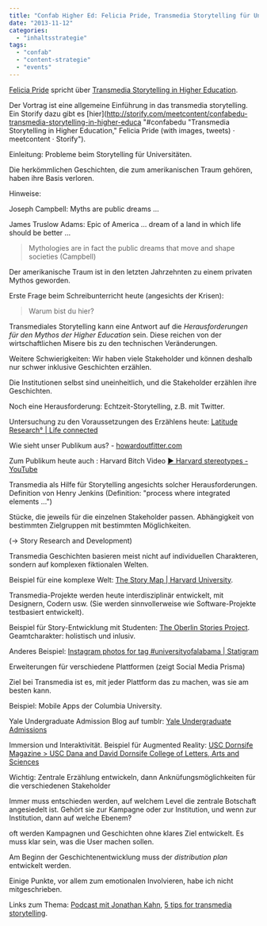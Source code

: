 ```yaml
---
title: "Confab Higher Ed: Felicia Pride, Transmedia Storytelling für Universitäten"
date: "2013-11-12"
categories: 
  - "inhaltsstrategie"
tags: 
  - "confab"
  - "content-strategie"
  - "events"
---
```


[Felicia Pride](https://twitter.com/feliciapride "Felicia Pride (feliciapride) auf Twitter") spricht über [Transmedia Storytelling in Higher Education](http://confabevents.com/events/higher-ed-2013/program/transmedia-storytelling-in-higher-education "Transmedia Storytelling in Higher Education - Confab Events").

Der Vortrag ist eine allgemeine Einführung in das transmedia storytelling. Ein Storify dazu gibt es [hier](http://storify.com/meetcontent/confabedu-transmedia-storytelling-in-higher-educa "#confabedu "Transmedia Storytelling in Higher Education," Felicia Pride (with images, tweets) · meetcontent · Storify").

Einleitung: Probleme beim Storytelling für Universitäten.

Die herkömmlichen Geschichten, die zum amerikanischen Traum gehören, haben ihre Basis verloren.

Hinweise:

Joseph Campbell: Myths are public dreams …

James Truslow Adams: Epic of America … dream of a land in which life should be better …

> Mythologies are in fact the public dreams that move and shape societies (Campbell)

Der amerikanische Traum ist in den letzten Jahrzehnten zu einem privaten Mythos geworden.

Erste Frage beim Schreibunterricht heute (angesichts der Krisen):

> Warum bist du hier?

Transmediales Storytelling kann eine Antwort auf die _Herausforderungen für den Mythos der Higher Education_ sein. Diese reichen von der wirtschaftlichen Misere bis zu den technischen Veränderungen.

Weitere Schwierigkeiten: Wir haben viele Stakeholder und können deshalb nur schwer inklusive Geschichten erzählen.

Die Institutionen selbst sind uneinheitlich, und die Stakeholder erzählen ihre Geschichten.

Noch eine Herausforderung: Echtzeit-Storytelling, z.B. mit Twitter.

Untersuchung zu den Voraussetzungen des Erzählens heute: [Latitude Research° | Life connected](http://latd.com/ "Latitude Research° | Life connected")

Wie sieht unser Publikum aus? - [howardoutfitter.com](http://howardoutfitter.com/ "howardoutfitter.com")

Zum Publikum heute auch : Harvard Bitch Video [▶ Harvard stereotypes - YouTube](http://www.youtube.com/watch?v=moj7-jeTPiY "▶ Harvard stereotypes - YouTube")

Transmedia als Hilfe für Storytelling angesichts solcher Herausforderungen. Definition von Henry Jenkins (Definition: "process where integrated elements …")

Stücke, die jeweils für die einzelnen Stakeholder passen. Abhängigkeit von bestimmten Zielgruppen mit bestimmten Möglichkeiten.

(-> Story Research and Development)

Transmedia Geschichten basieren meist nicht auf individuellen Charakteren, sondern auf komplexen fiktionalen Welten.

Beispiel für eine komplexe Welt: [The Story Map | Harvard University](http://thestorymap.harvard.edu/ "The Story Map | Harvard University").

Transmedia-Projekte werden heute interdisziplinär entwickelt, mit Designern, Codern usw. (Sie werden sinnvollerweise wie Software-Projekte testbasiert entwickelt).

Beispiel für Story-Entwicklung mit Studenten: [The Oberlin Stories Project](http://stories.oberlin.edu/images/1/melissa_atlas_13_sm.jpg "The Oberlin Stories Project"). Geamtcharakter: holistisch und inlusiv.

Anderes Beispiel: [Instagram photos for tag #universityofalabama | Statigram](http://statigr.am/tag/universityofalabama "Instagram photos for tag #universityofalabama | Statigram")

Erweiterungen für verschiedene Plattformen (zeigt Social Media Prisma)

Ziel bei Transmedia ist es, mit jeder Plattform das zu machen, was sie am besten kann.

Beispiel: Mobile Apps der Columbia University.

Yale Undergraduate Admission Blog auf tumblr: [Yale Undergraduate Admissions](http://yaleadmissions.tumblr.com/ "Yale Undergraduate Admissions")

Immersion und Interaktivität. Beispiel für Augmented Reality: [USC Dornsife Magazine > USC Dana and David Dornsife College of Letters, Arts and Sciences](http://dornsife.usc.edu/magazine/ "USC Dornsife Magazine > USC Dana and David Dornsife College of Letters, Arts and Sciences")

Wichtig: Zentrale Erzählung entwickeln, dann Anknüfungsmöglichkeiten für die verschiedenen Stakeholder

Immer muss entschieden werden, auf welchem Level die zentrale Botschaft angesiedelt ist. Gehört sie zur Kampagne oder zur Institution, und wenn zur Institution, dann auf welche Ebenem?

oft werden Kampagnen und Geschichten ohne klares Ziel entwickelt. Es muss klar sein, was die User machen sollen.

Am Beginn der Geschichtenentwicklung muss der _distribution plan_ entwickelt werden.

Einige Punkte, vor allem zum emotionalen Involvieren, habe ich nicht mitgeschrieben.

Links zum Thema: [Podcast mit Jonathan Kahn](http://www.feliciapride.com/education-transmedia-storytelling-collaboration/ "Education, Transmedia Storytelling & Collaboration | Felicia Pride"), [5 tips for transmedia storytelling](http://www.feliciapride.com/tag/5-tips-for-transmedia-storytelling/ "5 tips for transmedia storytelling | Felicia Pride").

